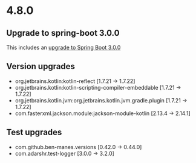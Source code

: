 # 4.8.0

## Upgrade to spring-boot 3.0.0

This includes an [upgrade to Spring Boot 3.0.0](https://github.com/spring-projects/spring-boot/releases/tag/v3.0.0)

## Version upgrades

- org.jetbrains.kotlin:kotlin-reflect [1.7.21 -> 1.7.22]
- org.jetbrains.kotlin:kotlin-scripting-compiler-embeddable [1.7.21 -> 1.7.22]
- org.jetbrains.kotlin.jvm:org.jetbrains.kotlin.jvm.gradle.plugin [1.7.21 -> 1.7.22]
- com.fasterxml.jackson.module:jackson-module-kotlin [2.13.4 -> 2.14.1]

## Test upgrades
- com.github.ben-manes.versions [0.42.0 -> 0.44.0]
- com.adarshr.test-logger [3.0.0 -> 3.2.0]
